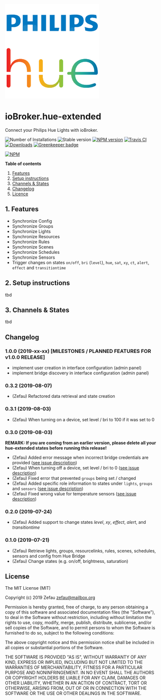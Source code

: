![Logo](admin/hue-extended.png)
# ioBroker.hue-extended
Connect your Philips Hue Lights with ioBroker.

![Number of Installations](http://iobroker.live/badges/hue-extended-installed.svg)
![Stable version](http://iobroker.live/badges/hue-extended-stable.svg)
[![NPM version](http://img.shields.io/npm/v/iobroker.hue-extended.svg)](https://www.npmjs.com/package/iobroker.hue-extended)
[![Travis CI](https://travis-ci.org/Zefau/ioBroker.hue-extended.svg?branch=master)](https://travis-ci.org/Zefau/ioBroker.hue-extended)
[![Downloads](https://img.shields.io/npm/dm/iobroker.hue-extended.svg)](https://www.npmjs.com/package/iobroker.hue-extended)
[![Greenkeeper badge](https://badges.greenkeeper.io/Zefau/ioBroker.hue-extended.svg)](https://greenkeeper.io/)

[![NPM](https://nodei.co/npm/iobroker.hue-extended.png?downloads=true)](https://nodei.co/npm/iobroker.hue-extended/) 


**Table of contents**
1. [Features](#1-features)
2. [Setup instructions](#2-setup-instructions)
3. [Channels & States](#3-channels--states)
4. [Changelog](#changelog)
5. [Licence](#license)


## 1. Features
- Synchronize Config
- Synchronize Groups
- Synchronize Lights
- Synchronize Resources
- Synchronize Rules
- Synchronize Scenes
- Synchronize Schedules
- Synchronize Sensors 
- Trigger changes on states `on/off`, `bri` (`level`), `hue`, `sat`, `xy`, `ct`, `alert`, `effect` and `transitiontime`  

## 2. Setup instructions
tbd

## 3. Channels & States
tbd

## Changelog

### 1.0.0 (2019-xx-xx) [MILESTONES / PLANNED FEATURES FOR v1.0.0 RELEASE]
- implement user creation in interface configuration (admin panel)
- implement bridge discovery in interface configuration (admin panel)

### 0.3.2 (2019-08-07)
- (Zefau) Refactored data retrieval and state creation

### 0.3.1 (2019-08-03)
- (Zefau) When turning on a device, set level / bri to 100 if it was set to 0

### 0.3.0 (2019-08-03)

__REMARK: If you are coming from an earlier version, please delete all your hue-extended states before running this release!__

- (Zefau) Added error message when incorrect bridge credentials are provided ([see issue description](https://forum.iobroker.net/post/287505))
- (Zefau) When turning off a device, set level / bri to 0 ([see issue description](https://forum.iobroker.net/post/287566))
- (Zefau) Fixed error that prevented `groups` being set / changed
- (Zefau) Added specific role information to states under `lights`, `groups` and `sensors` ([see issue description](https://forum.iobroker.net/post/287566))
- (Zefau) Fixed wrong value for temperature sensors ([see issue description](https://forum.iobroker.net/post/287564))

### 0.2.0 (2019-07-24)
- (Zefau) Added support to change states _level_, _xy_, _effect_, _alert_, and _transitiontime_

### 0.1.0 (2019-07-21)
- (Zefau) Retrieve lights, groups, resourcelinks, rules, scenes, schedules, sensors and config from Hue Bridge
- (Zefau) Change states (e.g. on/off, brightness, saturation)


## License
The MIT License (MIT)

Copyright (c) 2019 Zefau <zefau@mailbox.org>

Permission is hereby granted, free of charge, to any person obtaining a copy
of this software and associated documentation files (the "Software"), to deal
in the Software without restriction, including without limitation the rights
to use, copy, modify, merge, publish, distribute, sublicense, and/or sell
copies of the Software, and to permit persons to whom the Software is
furnished to do so, subject to the following conditions:

The above copyright notice and this permission notice shall be included in
all copies or substantial portions of the Software.

THE SOFTWARE IS PROVIDED "AS IS", WITHOUT WARRANTY OF ANY KIND, EXPRESS OR
IMPLIED, INCLUDING BUT NOT LIMITED TO THE WARRANTIES OF MERCHANTABILITY,
FITNESS FOR A PARTICULAR PURPOSE AND NONINFRINGEMENT. IN NO EVENT SHALL THE
AUTHORS OR COPYRIGHT HOLDERS BE LIABLE FOR ANY CLAIM, DAMAGES OR OTHER
LIABILITY, WHETHER IN AN ACTION OF CONTRACT, TORT OR OTHERWISE, ARISING FROM,
OUT OF OR IN CONNECTION WITH THE SOFTWARE OR THE USE OR OTHER DEALINGS IN
THE SOFTWARE.

